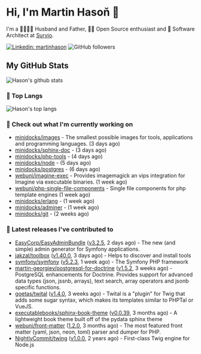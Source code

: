 # Hi, I'm Martin Hasoň 👋

I'm a 👨‍👩‍👧‍👦 Husband and Father, 🧑‍💻 Open Source enthusiast and 📐 Software Architect at [Survio](https://www.survio.com).

[![Linkedin: martinhason](https://img.shields.io/badge/-Martin%20Hasoň-blue?style=flat-square&logo=Linkedin&logoColor=white&link=https://www.linkedin.com/in/martinhason/)](https://www.linkedin.com/in/martinhason/)
![GitHub followers](https://img.shields.io/github/followers/hason?label=Follow&style=social)


## My GitHub Stats
![Hason's github stats](https://github-readme-stats.vercel.app/api?username=hason&show_icons=true&include_all_commits=true&theme=dracula&hide_border=true&hide_title=true)

### 💾 Top Langs
![Hason's top langs](https://github-readme-stats.vercel.app/api/top-langs/?username=hason&layout=compact&theme=dracula&hide_border=true&hide_title=true)

### 👷 Check out what I'm currently working on

- [minidocks/images](https://github.com/minidocks/images) - The smallest possible images for tools, applications and programming languages. (3 days ago)
- [minidocks/sphinx-doc](https://github.com/minidocks/sphinx-doc) -  (3 days ago)
- [minidocks/php-tools](https://github.com/minidocks/php-tools) -  (4 days ago)
- [minidocks/node](https://github.com/minidocks/node) -  (5 days ago)
- [minidocks/postgres](https://github.com/minidocks/postgres) -  (6 days ago)
- [webuni/imagine-exec](https://github.com/webuni/imagine-exec) - Provides imagemagick an vips integration for Imagine via executable binaries. (1 week ago)
- [webuni/php-single-file-components](https://github.com/webuni/php-single-file-components) - Single file components for php template engines (1 week ago)
- [minidocks/erlang](https://github.com/minidocks/erlang) -  (1 week ago)
- [minidocks/adminer](https://github.com/minidocks/adminer) -  (1 week ago)
- [minidocks/git](https://github.com/minidocks/git) -  (2 weeks ago)

### 🔭 Latest releases I've contributed to

- [EasyCorp/EasyAdminBundle](https://github.com/EasyCorp/EasyAdminBundle) ([v3.2.5](https://github.com/EasyCorp/EasyAdminBundle/releases/tag/v3.2.5), 2 days ago) - The new (and simple) admin generator for Symfony applications.
- [jakzal/toolbox](https://github.com/jakzal/toolbox) ([v1.40.0](https://github.com/jakzal/toolbox/releases/tag/v1.40.0), 3 days ago) - Helps to discover and install tools
- [symfony/symfony](https://github.com/symfony/symfony) ([v5.2.3](https://github.com/symfony/symfony/releases/tag/v5.2.3), 1 week ago) - The Symfony PHP framework
- [martin-georgiev/postgresql-for-doctrine](https://github.com/martin-georgiev/postgresql-for-doctrine) ([v1.5.2](https://github.com/martin-georgiev/postgresql-for-doctrine/releases/tag/v1.5.2), 3 weeks ago) - PostgreSQL enhancements for Doctrine. Provides support for advanced data types (json, jssnb, arrays), text search, array operators and jsonb specific functions.
- [goetas/twital](https://github.com/goetas/twital) ([v1.4.0](https://github.com/goetas/twital/releases/tag/v1.4.0), 3 weeks ago) - Twital is a &#34;plugin&#34; for Twig that adds some sugar syntax, which makes its templates similar to PHPTal or VueJS.
- [executablebooks/sphinx-book-theme](https://github.com/executablebooks/sphinx-book-theme) ([v0.0.39](https://github.com/executablebooks/sphinx-book-theme/releases/tag/v0.0.39), 3 months ago) - A lightweight book theme built off of the pydata sphinx theme
- [webuni/front-matter](https://github.com/webuni/front-matter) ([1.2.0](https://github.com/webuni/front-matter/releases/tag/1.2.0), 3 months ago) - The most featured front matter (yaml, json, neon, toml) parser and dumper for PHP.
- [NightlyCommit/twing](https://github.com/NightlyCommit/twing) ([v1.0.0](https://github.com/NightlyCommit/twing/releases/tag/v1.0.0), 2 years ago) - First-class Twig engine for Node.js
